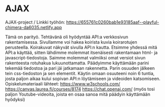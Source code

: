 # AJAX
AJAX-project
/ Linkki työhön: https://655761c0260bab1e93185aaf--playful-chimera-da6035.netlify.app 

Tämä on parityö. Tehtävänä oli hyödyntää API:a verkkosivun rakentamisessa. Sivullamme voi hakea koirista kuvia koirarotujen perusteella. Koirakuvat näkyvät sivulla API:n kautta. Etsimme yhdessä mitä API:a käyttää, sitten lähdimme molemmat itsenäisesti rakentamaan html- ja javascript-tiedostoja. Saimme molemmat valmiiksi omat versiot sivun rakenteesta rotuhakua lukuunottamatta. Päädyimme käyttämään parini tekemää tiedostoa ja pari jäi jatkamaan rakennetta. Parin osuuden jälkeen tein css-tiedoston ja sen elementit. Käytin omaan osuuteeni noin 6 tuntia, josta paljon aikaa kului sopivan API:n löytämiseen ja videoiden katsomiseen. Opiskelumateriaali lähteet: https://www.w3schools.com/ https://canvas.laurea.fi/courses/8174 https://chat.openai.com/ (myös tosi paljon Youtube-videoita, joista en osaa sanoa mitä päädyin käyttämään hyödyksi) 
